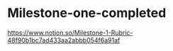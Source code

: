 # Milestone-one-completed
https://www.notion.so/Milestone-1-Rubric-48f90b1bc7ad433aa2abbb054f6a91af
